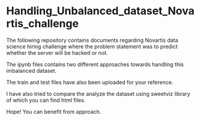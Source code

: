 # Handling_Unbalanced_dataset_Novartis_challenge
The following repository contains documents regarding Novartis data science hiring challenge where the problem statement was to predict whether the server will be hacked or not.

The ipynb files contains two different approaches towards handling this imbalanced dataset.

The train and test files have also been uploaded for your reference.

I have also tried to compare the analyze the dataset using sweetviz library of which you can find html files.

Hope! You can benefit from approach.
